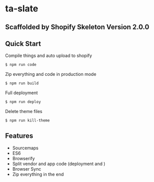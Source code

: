 # ta-slate

## Scaffolded by Shopify Skeleton Version 2.0.0

## Quick Start

Compile things and auto upload to shopify
```bash
$ npm run code
```

Zip everything and code in production mode
```bash
$ npm run build
```

Full deployment
```bash
$ npm run deploy
```

Delete theme files
```bash
$ npm run kill-theme
```

## Features

- Sourcemaps
- ES6
- Browserify
- Split vendor and app code (deployment and )
- Browser Sync
- Zip everything in the end
